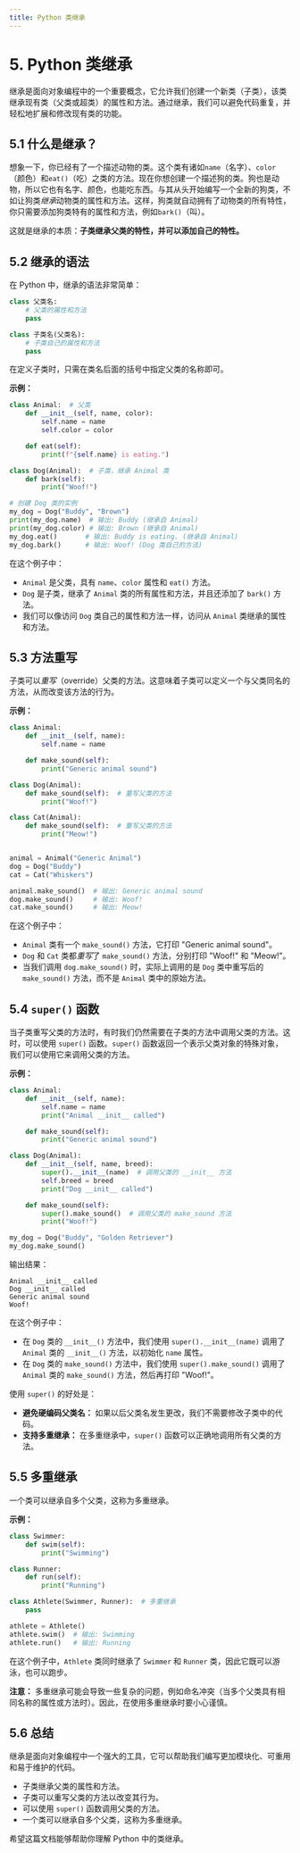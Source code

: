 ```yaml
---
title: Python 类继承
---
```


# 5. Python 类继承

继承是面向对象编程中的一个重要概念，它允许我们创建一个新类（子类），该类继承现有类（父类或超类）的属性和方法。通过继承，我们可以避免代码重复，并轻松地扩展和修改现有类的功能。

## 5.1 什么是继承？

想象一下，你已经有了一个描述动物的类。这个类有诸如`name`（名字）、`color`（颜色）和`eat()`（吃）之类的方法。现在你想创建一个描述狗的类。狗也是动物，所以它也有名字、颜色，也能吃东西。与其从头开始编写一个全新的狗类，不如让狗类*继承*动物类的属性和方法。这样，狗类就自动拥有了动物类的所有特性，你只需要添加狗类特有的属性和方法，例如`bark()`（叫）。

这就是继承的本质：**子类继承父类的特性，并可以添加自己的特性。**

## 5.2 继承的语法

在 Python 中，继承的语法非常简单：

```python
class 父类名:
    # 父类的属性和方法
    pass

class 子类名(父类名):
    # 子类自己的属性和方法
    pass
```

在定义子类时，只需在类名后面的括号中指定父类的名称即可。

**示例：**

```python
class Animal:  # 父类
    def __init__(self, name, color):
        self.name = name
        self.color = color

    def eat(self):
        print(f"{self.name} is eating.")

class Dog(Animal):  # 子类，继承 Animal 类
    def bark(self):
        print("Woof!")

# 创建 Dog 类的实例
my_dog = Dog("Buddy", "Brown")
print(my_dog.name)  # 输出: Buddy (继承自 Animal)
print(my_dog.color) # 输出: Brown (继承自 Animal)
my_dog.eat()       # 输出: Buddy is eating. (继承自 Animal)
my_dog.bark()      # 输出: Woof! (Dog 类自己的方法)
```

在这个例子中：

*   `Animal` 是父类，具有 `name`、`color` 属性和 `eat()` 方法。
*   `Dog` 是子类，继承了 `Animal` 类的所有属性和方法，并且还添加了 `bark()` 方法。
*   我们可以像访问 `Dog` 类自己的属性和方法一样，访问从 `Animal` 类继承的属性和方法。

## 5.3 方法重写

子类可以*重写*（override）父类的方法。这意味着子类可以定义一个与父类同名的方法，从而改变该方法的行为。

**示例：**

```python
class Animal:
    def __init__(self, name):
        self.name = name

    def make_sound(self):
        print("Generic animal sound")

class Dog(Animal):
    def make_sound(self):  # 重写父类的方法
        print("Woof!")

class Cat(Animal):
    def make_sound(self):  # 重写父类的方法
        print("Meow!")


animal = Animal("Generic Animal")
dog = Dog("Buddy")
cat = Cat("Whiskers")

animal.make_sound()  # 输出: Generic animal sound
dog.make_sound()     # 输出: Woof!
cat.make_sound()     # 输出: Meow!
```

在这个例子中：

*   `Animal` 类有一个 `make_sound()` 方法，它打印 "Generic animal sound"。
*   `Dog` 和 `Cat` 类都*重写*了 `make_sound()` 方法，分别打印 "Woof!" 和 "Meow!"。
*   当我们调用 `dog.make_sound()` 时，实际上调用的是 `Dog` 类中重写后的 `make_sound()` 方法，而不是 `Animal` 类中的原始方法。

## 5.4 `super()` 函数

当子类重写父类的方法时，有时我们仍然需要在子类的方法中调用父类的方法。这时，可以使用 `super()` 函数。`super()` 函数返回一个表示父类对象的特殊对象，我们可以使用它来调用父类的方法。

**示例：**

```python
class Animal:
    def __init__(self, name):
        self.name = name
        print("Animal __init__ called")

    def make_sound(self):
        print("Generic animal sound")

class Dog(Animal):
    def __init__(self, name, breed):
        super().__init__(name)  # 调用父类的 __init__ 方法
        self.breed = breed
        print("Dog __init__ called")

    def make_sound(self):
        super().make_sound()  # 调用父类的 make_sound 方法
        print("Woof!")

my_dog = Dog("Buddy", "Golden Retriever")
my_dog.make_sound()
```

输出结果：

```
Animal __init__ called
Dog __init__ called
Generic animal sound
Woof!
```

在这个例子中：

*   在 `Dog` 类的 `__init__()` 方法中，我们使用 `super().__init__(name)` 调用了 `Animal` 类的 `__init__()` 方法，以初始化 `name` 属性。
*   在 `Dog` 类的 `make_sound()` 方法中，我们使用 `super().make_sound()` 调用了 `Animal` 类的 `make_sound()` 方法，然后再打印 "Woof!"。

使用 `super()` 的好处是：

*   **避免硬编码父类名：** 如果以后父类名发生更改，我们不需要修改子类中的代码。
*   **支持多重继承：** 在多重继承中，`super()` 函数可以正确地调用所有父类的方法。

## 5.5 多重继承

一个类可以继承自多个父类，这称为多重继承。

**示例：**

```python
class Swimmer:
    def swim(self):
        print("Swimming")

class Runner:
    def run(self):
        print("Running")

class Athlete(Swimmer, Runner):  # 多重继承
    pass

athlete = Athlete()
athlete.swim()  # 输出: Swimming
athlete.run()   # 输出: Running
```

在这个例子中，`Athlete` 类同时继承了 `Swimmer` 和 `Runner` 类，因此它既可以游泳，也可以跑步。

**注意：** 多重继承可能会导致一些复杂的问题，例如命名冲突（当多个父类具有相同名称的属性或方法时）。因此，在使用多重继承时要小心谨慎。

## 5.6 总结

继承是面向对象编程中一个强大的工具，它可以帮助我们编写更加模块化、可重用和易于维护的代码。

*   子类继承父类的属性和方法。
*   子类可以重写父类的方法以改变其行为。
*   可以使用 `super()` 函数调用父类的方法。
*   一个类可以继承自多个父类，这称为多重继承。

希望这篇文档能够帮助你理解 Python 中的类继承。